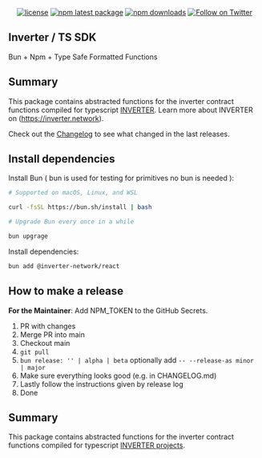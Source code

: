 <div align="center">

[![license](https://img.shields.io/badge/License-LGPL%20v3-blue)](/LICENSE.md)
[![npm latest package](https://img.shields.io/npm/v/@inverter-network/sdk/latest.svg)](https://www.npmjs.com/package/@inverter-network/react)
[![npm downloads](https://img.shields.io/npm/dm/@inverter-network/sdk.svg)](https://www.npmjs.com/package/@inverter-network/react)
[![Follow on Twitter](https://img.shields.io/twitter/follow/inverternetwork.svg?label=follow+INVERTER)](https://twitter.com/inverternetwork)

</div>

## Inverter / TS SDK

Bun + Npm + Type Safe Formatted Functions

## Summary

This package contains abstracted functions for the inverter contract functions compiled for typescript [INVERTER](https://github.com/InverterNetwork).
Learn more about INVERTER on (https://inverter.network).

Check out the [Changelog](./CHANGELOG.md) to see what changed in the last releases.

## Install dependencies

Install Bun ( bun is used for testing for primitives no bun is needed ):

```bash
# Supported on macOS, Linux, and WSL

curl -fsSL https://bun.sh/install | bash

# Upgrade Bun every once in a while

bun upgrage

```

Install dependencies:

```bash
bun add @inverter-network/react
```

## How to make a release

**For the Maintainer**: Add NPM_TOKEN to the GitHub Secrets.

1. PR with changes
2. Merge PR into main
3. Checkout main
4. `git pull`
5. `bun release: '' | alpha | beta` optionally add `-- --release-as minor | major`
6. Make sure everything looks good (e.g. in CHANGELOG.md)
7. Lastly follow the instructions given by release log
8. Done

## Summary

This package contains abstracted functions for the inverter contract functions compiled for typescript [INVERTER projects](https://github.com/InverterNetwork).
